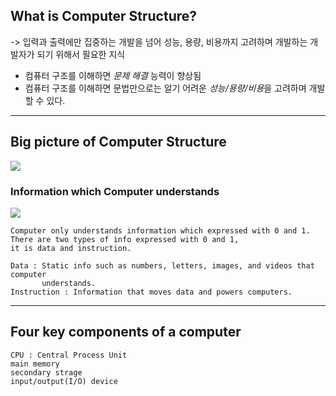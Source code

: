 ## What is Computer Structure?
-> 입력과 출력에만 집중하는 개발을 넘어 성능, 용량, 비용까지 고려하며 개발하는 개발자가 되기 위해서 필요한 지식

* 컴퓨터 구조를 이해하면 *문제 해결* 능력이 향상됨
* 컴퓨터 구조를 이해하면 문법만으로는 알기 어려운 *성능/용량/비용*을 고려하며 개발할 수 있다.

---
## Big picture of Computer Structure
![](https://i.imgur.com/qgSRONh.png)

### Information which Computer understands
![](https://i.imgur.com/FJL3OU9.png)

```
Computer only understands information which expressed with 0 and 1.
There are two types of info expressed with 0 and 1,
it is data and instruction.

Data : Static info such as numbers, letters, images, and videos that computer
       understands.
Instruction : Information that moves data and powers computers.
```

---
## Four key components of a computer
```
CPU : Central Process Unit
main memory
secondary strage
input/output(I/O) device
```